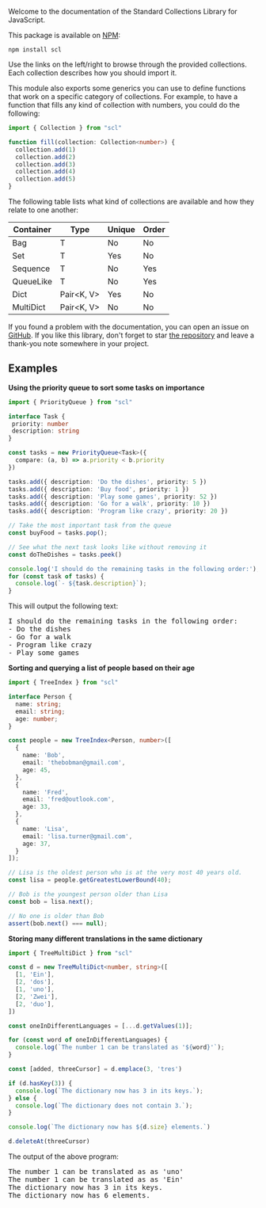
Welcome to the documentation of the Standard Collections Library for JavaScript.

This package is available on [NPM](https://npmjs.com/package/scl):

```
npm install scl
```

Use the links on the left/right to browse through the provided collections.
Each collection describes how you should import it.

This module also exports some generics you can use to define functions that
work on a specific category of collections. For example, to have a function
that fills any kind of collection with numbers, you could do the following:

```ts
import { Collection } from "scl"

function fill(collection: Collection<number>) {
  collection.add(1)
  collection.add(2)
  collection.add(3)
  collection.add(4)
  collection.add(5)
}
```

The following table lists what kind of collections are available and how they
relate to one another:

| Container        | Type                  | Unique    | Order     |
|------------------|-----------------------|-----------|-----------|
| Bag              | T                     | No        | No        |
| Set              | T                     | Yes       | No        |
| Sequence         | T                     | No        | Yes       |
| QueueLike        | T                     | No        | Yes       |
| Dict             | Pair&lt;K, V&gt;      | Yes       | No        |
| MultiDict        | Pair&lt;K, V&gt;      | No        | No        |

If you found a problem with the documentation, you can open an issue on
[GitHub](https://github.com/samvv/scl.js/issues). If you like this library,
don't forget to star [the repository](https://github.com/samvv/scl.js) and
leave a thank-you note somewhere in your project.  

## Examples

**Using the priority queue to sort some tasks on importance**

```ts
import { PriorityQueue } from "scl"

interface Task {
 priority: number
 description: string
}

const tasks = new PriorityQueue<Task>({
  compare: (a, b) => a.priority < b.priority
})

tasks.add({ description: 'Do the dishes', priority: 5 })
tasks.add({ description: 'Buy food', priority: 1 })
tasks.add({ description: 'Play some games', priority: 52 })
tasks.add({ description: 'Go for a walk', priority: 10 })
tasks.add({ description: 'Program like crazy', priority: 20 })

// Take the most important task from the queue
const buyFood = tasks.pop();

// See what the next task looks like without removing it
const doTheDishes = tasks.peek()

console.log('I should do the remaining tasks in the following order:');
for (const task of tasks) {
  console.log(`- ${task.description}`);
}

```

This will output the following text:

<pre>
I should do the remaining tasks in the following order:
- Do the dishes
- Go for a walk
- Program like crazy
- Play some games
</pre>

**Sorting and querying a list of people based on their age**

```ts
import { TreeIndex } from "scl"

interface Person {
  name: string;
  email: string;
  age: number;
}

const people = new TreeIndex<Person, number>([
  {
    name: 'Bob',
    email: 'thebobman@gmail.com',
    age: 45,
  },
  {
    name: 'Fred',
    email: 'fred@outlook.com',
    age: 33,
  },
  {
    name: 'Lisa',
    email: 'lisa.turner@gmail.com',
    age: 37,
  }
]);

// Lisa is the oldest person who is at the very most 40 years old.
const lisa = people.getGreatestLowerBound(40);

// Bob is the youngest person older than Lisa
const bob = lisa.next();

// No one is older than Bob
assert(bob.next() === null);
```

**Storing many different translations in the same dictionary**

```ts
import { TreeMultiDict } from "scl"

const d = new TreeMultiDict<number, string>([
  [1, 'Ein'],
  [2, 'dos'],
  [1, 'uno'],
  [2, 'Zwei'],
  [2, 'duo'],
])

const oneInDifferentLanguages = [...d.getValues(1)];

for (const word of oneInDifferentLanguages) {
  console.log(`The number 1 can be translated as '${word}'`);
}

const [added, threeCursor] = d.emplace(3, 'tres')

if (d.hasKey(3)) {
  console.log(`The dictionary now has 3 in its keys.`);
} else {
  console.log(`The dictionary does not contain 3.`);
}

console.log(`The dictionary now has ${d.size} elements.`)

d.deleteAt(threeCursor)
```

The output of the above program:

<pre>
The number 1 can be translated as as 'uno'
The number 1 can be translated as as 'Ein'
The dictionary now has 3 in its keys.
The dictionary now has 6 elements.
</pre>


